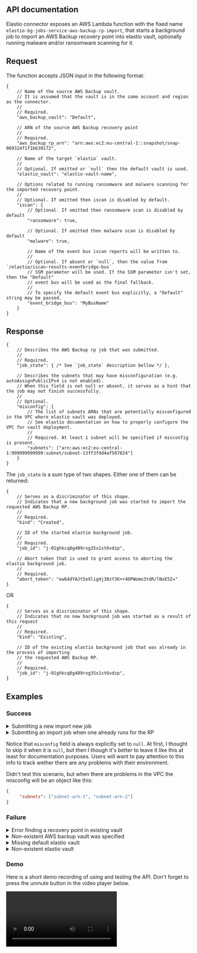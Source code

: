 ## API documentation

Elastio connector exposes an AWS Lambda function with the fixed name `elastio-bg-jobs-service-aws-backup-rp-import`, that starts a background job to import an AWS Backup recovery point into elastio vault, optionally running malware and/or ransomware scanning for it.

## Request
The function accepts JSON input in the following format:

```jsonc
{
    // Name of the source AWS Backup vault.
    // It is assumed that the vault is in the same account and region as the connector.
    //
    // Required.
    "aws_backup_vault": "Default",

    // ARN of the source AWS Backup recovery point
    //
    // Required.
    "aws_backup_rp_arn": "arn:aws:ec2:eu-central-1::snapshot/snap-069324f1f1b639172",

    // Name of the target `elastio` vault.
    //
    // Optional. If omitted or `null` then the default vault is used.
    "elastio_vault": "elastio-vault-name",

    // Options related to running ransomware and malware scanning for the imported recovery point.
    //
    // Optional. If omitted then iscan is disabled by default.
    "iscan": {
        // Optional. If omitted then ransomware scan is disabled by default
        "ransomware": true,

        // Optional. If omitted then malware scan is disabled by default
        "malware": true,

        // Name of the event bus iscan reports will be written to.
        //
        // Optional. If absent or `null`, then the value from `/elastio/iscan-results-eventbridge-bus`
        // SSM parameter will be used. If the SSM parameter isn't set, then the "Default"
        // event bus will be used as the final fallback.
        //
        // To specify the default event bus explicitly, a "Default" string may be passed.
        "event_bridge_bus": "MyBusName"
    }
}
```

## Response

```jsonc
{
    // Describes the AWS Backup rp job that was submitted.
    //
    // Required.
    "job_state": { /* See `job_state` description bellow */ },

    // Describes the subnets that may have misconfiguration (e.g. autoAssignPublicIPv4 is not enabled).
    // When this field is not null or absent, it serves as a hint that the job may not finish successfully.
    //
    // Optional.
    "misconfig": {
        // The list of subnets ARNs that are potentially misconfigured in the VPC where elastio vault was deployed.
        // See elastio documentation on how to properly configure the VPC for vault deployment.
        //
        // Required. At least 1 subnet will be specified if misconfig is present.
        "subnets": ["arn:aws:ec2:eu-central-1:999999999999:subnet/subnet-13ff3fdd4af587824"]
    }
}
```

The `job_state` is a sum type of two shapes. Either one of them can be returned:

```jsonc
{
    // Serves as a discriminator of this shape.
    // Indicates that a new background job was started to import the requested AWS Backup RP.
    //
    // Required.
    "kind": "Created",

    // ID of the started elastio background job.
    //
    // Required.
    "job_id": "j-01ghkcq8g409rxg35x1st6vdzp",

    // Abort token that is used to grant access to aborting the elastio background job.
    //
    // Required.
    "abort_token": "ew64dYAJt5eXlig4j38zY3K++4OPWomo3tdR/lNxE5I="
}
```

OR

```jsonc
{
    // Serves as a discriminator of this shape.
    // Indicates that no new background job was started as a result of this request
    //
    // Required.
    "kind": "Existing",

    // ID of the existing elastio background job that was already in the process of importing
    // the requested AWS Backup RP.
    //
    // Required.
    "job_id": "j-01ghkcq8g409rxg35x1st6vdzp",
}
```

## Examples

### Success

<details>
<summary>Submitting a new import new job</summary>

```
$ aws lambda invoke --function-name elastio-bg-jobs-service-aws-backup-rp-import --cli-binary-format raw-in-base64-out --payload '{ "aws_backup_vault": "Default", "aws_backup_rp_arn": "arn:aws:ec2:eu-central-1::snapshot/snap-069324f1f1b639172" }' out.log.json
{
    "StatusCode": 200,
    "ExecutedVersion": "$LATEST"
}
$ cat out.log.json | jq
```
```json
{
  "job_state": {
    "kind": "Created",
    "job_id": "j-01ghkcq8g409rxg35x1st6vdzp",
    "abort_token": "ew64dYAJt5eXlig4j38zY3K++4OPWomo3tdR/lNxE5I="
  },
  "misconfig": null
}
```

</details>

<details>
<summary>Submitting an import job when one already runs for the RP</summary>

```
$ aws lambda invoke --function-name elastio-bg-jobs-service-aws-backup-rp-import --cli-binary-format raw-in-base64-out --payload '{ "aws_backup_vault": "Default", "aws_backup_rp_arn": "arn:aws:ec2:eu-central-1::snapshot/snap-069324f1f1b639172" }' dbg.json; jq '' dbg.json
{
    "StatusCode": 200,
    "ExecutedVersion": "$LATEST"
}
```
```json
{
  "job_state": {
    "kind": "Existing",
    "job_id": "j-01ghkd2x2q8kg40che9zxr0kxv"
  },
  "misconfig": null
}
```

</details>

Notice that `misconfig` field is always explicitly set to `null`. At first, I thought to skip it when it is `null`, but then I though it's better to leave it like this at least for documentation purposes. Users will want to pay attention to this info to track wether there are any problems with their environment.

Didn't test this scenario, but when there are problems in the VPC the misconfig will be an object like this:
```json
{
     "subnets": ["subnet-arn-1", "subnet-arn-2"]
}
```

### Failure

<details>
<summary>Error finding a recovery point in existing vault</summary>

```
$ aws lambda invoke --function-name elastio-bg-jobs-service-aws-backup-rp-import --cli-binary-format raw-in-base64-out --payload '{ "aws_backup_vault": "Default", "aws_backup_rp_arn": "arn:aws:backup:eu-central-1:528005273388:recoveryPoint:RecoveryPointId" }' dbg.json; open dbg.json
{
    "StatusCode": 200,
    "FunctionError": "Unhandled",
    "ExecutedVersion": "$LATEST"
}
╭──────────────┬─────────────────────────────────────────────────────────────────────────────────────────────────────────────────────────────────────────────────╮
│ errorType    │ &aws_lambda_runtime::error::Error                                                                                                               │
│ errorMessage │ Failed to describe recovery point `arn:aws:backup:eu-central-1:528005273388:recoveryPoint:RecoveryPointId` in AWS Backup vault `Default`        │
│              │                                                                                                                                                 │
│              │ Caused by:                                                                                                                                      │
│              │     0: Failed to describe recovery point `arn:aws:backup:eu-central-1:528005273388:recoveryPoint:RecoveryPointId` in AWS Backup vault `Default` │
│              │     1: ResourceNotFoundException: Cannot find recovery point                                                                                    │
│              │     2: ResourceNotFoundException: Cannot find recovery point                                                                                    │
╰──────────────┴─────────────────────────────────────────────────────────────────────────────────────────────────────────────────────────────────────────────────╯
```
</details>

<details>
<summary>Non-existent AWS backup vault was specified</summary>

```
$ aws lambda invoke --function-name elastio-bg-jobs-service-aws-backup-rp-import --cli-binary-format raw-in-base64-out --payload '{ "aws_backup_vault": "non_existent", "aws_backup_rp_arn": "arn:aws:backup:eu-central-1:528005273388:recoveryPoint:RecoveryPointId" }' dbg.json; open dbg.json
{
    "StatusCode": 200,
    "FunctionError": "Unhandled",
    "ExecutedVersion": "$LATEST"
}
╭──────────────┬────────────────────────────────────────────────────────────────────────────────────────────────────────────────────────────────────────────────────────────────╮
│ errorType    │ &aws_lambda_runtime::error::Error                                                                                                                              │
│ errorMessage │ Failed to describe recovery point `arn:aws:backup:eu-central-1:528005273388:recoveryPoint:RecoveryPointId` in AWS Backup vault `non_existent`                  │
│              │                                                                                                                                                                │
│              │ Caused by:                                                                                                                                                     │
│              │     0: Failed to describe recovery point `arn:aws:backup:eu-central-1:528005273388:recoveryPoint:RecoveryPointId` in AWS Backup vault `non_existent`           │
│              │     1: Error { code: "AccessDeniedException", message: "Insufficient privileges to perform this action.", request_id: "86150926-5cef-4124-9c92-12b8f3abe5d2" } │
│              │     2: Error { code: "AccessDeniedException", message: "Insufficient privileges to perform this action.", request_id: "86150926-5cef-4124-9c92-12b8f3abe5d2" } │
╰──────────────┴────────────────────────────────────────────────────────────────────────────────────────────────────────────────────────────────────────────────────────────────╯
```

</details>

<details>
<summary>Missing default elastio vault</summary>

```
$ aws lambda invoke --function-name elastio-bg-jobs-service-aws-backup-rp-import --cli-binary-format raw-in-base64-out --payload '{ "aws_backup_vault": "Default", "aws_backup_rp_arn": "arn:aws:ec2:eu-central-1::snapshot/snap-069324f1f1b639172" }' out.log.json; open out.log.json
{
    "StatusCode": 200,
    "FunctionError": "Unhandled",
    "ExecutedVersion": "$LATEST"
}
╭──────────────┬─────────────────────────────────────────────────────────────────────────────────────────────────────────╮
│ errorType    │ &aws_lambda_runtime::error::Error                                                                       │
│ errorMessage │ Failed to select elastio vault. No vault was specified in the request and the default one doesn't exist │
╰──────────────┴─────────────────────────────────────────────────────────────────────────────────────────────────────────╯
```

</details>

<details>
<summary>Non-existent elastio vault</summary>

```
$ aws lambda invoke --function-name elastio-bg-jobs-service-aws-backup-rp-import --cli-binary-format raw-in-base64-out --payload '{ "aws_backup_vault": "Default", "aws_backup_rp_arn": "arn:aws:ec2:eu-central-1::snapshot/snap-069324f1f1b639172", "elastio_vault": "invalid-elastio-vault" }' out.log.json; open out.log.json
{
    "StatusCode": 200,
    "FunctionError": "Unhandled",
    "ExecutedVersion": "$LATEST"
}
╭──────────────┬───────────────────────────────────────────────────────╮
│ errorType    │ &aws_lambda_runtime::error::Error                     │
│ errorMessage │ Specified vault "invalid-elastio-vault" doesn't exist │
╰──────────────┴───────────────────────────────────────────────────────╯
```

</details>

### Demo

Here is a short demo recording of using and testing the API. Don't forget to press the unmute button in the video player below.

![video](https://user-images.githubusercontent.com/36276403/211019809-ac50528b-711c-45a2-b135-2b7aa1592851.mp4)
